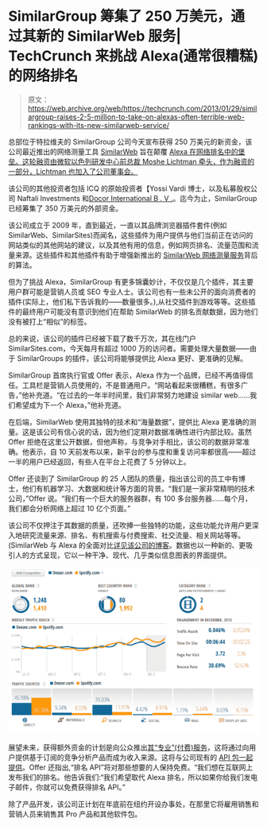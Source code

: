 # SimilarGroup 筹集了 250 万美元，通过其新的 SimilarWeb 服务| TechCrunch 来挑战 Alexa(通常很糟糕)的网络排名

> 原文：<https://web.archive.org/web/https://techcrunch.com/2013/01/29/similargroup-raises-2-5-million-to-take-on-alexas-often-terrible-web-rankings-with-its-new-similarweb-service/>

总部位于特拉维夫的 SimilarGroup 公司今天宣布获得 250 万美元的新资金，该公司最近推出的网络测量工具 [SimilarWeb](https://web.archive.org/web/20230326021404/http://www.similarweb.com/) 旨在颠覆 [Alexa 在网络排名中的堡垒。这轮融资由微软以色列研发中心前总裁 Moshe Lichtman 牵头，作为融资的一部分，Lichtman 也加入了公司董事会。](https://web.archive.org/web/20230326021404/http://www.alexa.com/)

该公司的其他投资者包括 ICQ 的原始投资者【Yossi Vardi 博士，以及私募股权公司 Naftali Investments 和[Docor International B . V .](https://web.archive.org/web/20230326021404/http://www.docor.co.il/index.html)。迄今为止，SimilarGroup 已经筹集了 350 万美元的外部资金。

该公司成立于 2009 年，直到最近，一直以其品牌浏览器插件套件(例如 SimilarWeb、SimilarSites)而闻名，这些插件为用户提供与他们当前正在访问的网站类似的其他网站的建议，以及其他有用的信息，例如网页排名、流量范围和流量来源。这些插件和其他插件有助于增强新推出的 [SimilarWeb 网络测量服务](https://web.archive.org/web/20230326021404/http://www.similarweb.com/)背后的算法。

但为了挑战 Alexa，SimilarGroup 有更多锦囊妙计，不仅仅是几个插件，其主要用户群可能是营销人员或 SEO 专业人士。该公司也有一些未公开的面向消费者的插件(实际上，他们私下告诉我的——数量很多。),从社交插件到游戏等等。这些插件的最终用户可能没有意识到他们在帮助 SimilarWeb 的排名贡献数据，因为他们没有被打上“相似”的标签。

总的来说，该公司的插件已经被下载了数千万次，其在线门户 SimilarSites.com，今天每月有超过 1000 万的访问者。需要处理大量数据——由于 SimilarGroups 的插件，该公司将能够提供比 Alexa 更好、更准确的见解。

SimilarGroup 首席执行官或 Offer 表示，Alexa 作为一个品牌，已经不再值得信任。工具栏是营销人员使用的，不是普通用户。“网站看起来很糟糕，有很多广告，”他补充道。“在过去的一年半时间里，我们非常努力地建设 similar web……我们希望成为下一个 Alexa，”他补充道。

在后端，SimilarWeb 使用其独特的技术和“海量数据”，提供比 Alexa 更准确的测量。这是该公司有信心说的话，因为他们定期对数据准确性进行内部比较。虽然 Offer 拒绝在这里公开数据，但他声称，与竞争对手相比，该公司的数据非常准确。他表示，自 10 天前发布以来，新平台的参与度和重复访问率都很高——超过一半的用户已经返回，有些人在平台上花费了 5 分钟以上。

Offer 还谈到了 SimilarGroup 的 25 人团队的质量，指出该公司的员工中有博士，他们有机器学习、大数据和统计等方面的背景。“我们是一家非常精明的技术公司，”Offer 说。“我们有一个巨大的服务器群，有 100 多台服务器……每个月，我们都会分析网络上超过 10 亿个页面。”

该公司不仅押注于其数据的质量，还吹捧一些独特的功能，这些功能允许用户更深入地研究流量来源、排名、有机搜索与付费搜索、社交流量、相关网站等等。(SimilarWeb 与 Alexa 的全面对比[详见该公司的博客](https://web.archive.org/web/20230326021404/http://blog.similarweb.com/similarweb-much-more-than-alexa/)。数据也以一种新的、更吸引人的方式呈现，它以一种干净、现代、几乎类似信息图表的界面提供。

[![image002](img/c45d3237444b7cf34620b7b2c200bf53.png)](https://web.archive.org/web/20230326021404/https://techcrunch.com/2013/01/29/similargroup-raises-2-5-million-to-take-on-alexas-often-terrible-web-rankings-with-its-new-similarweb-service/image002-18/)

展望未来，获得额外资金的计划是向公众推出[其“专业”(付费)服务](https://web.archive.org/web/20230326021404/http://www.similarweb.com/pro)，这将通过向用户提供基于订阅的竞争分析产品而成为收入来源。这将与公司现有的 [API 包一起提供](https://web.archive.org/web/20230326021404/https://developer.similarweb.com/)。Offer 还指出,“排名 API”将对那些想要的人保持免费。“我们想在互联网上发布我们的排名。他告诉我们:“我们希望取代 Alexa 排名，所以如果你给我们发电子邮件，你就可以免费获得排名 API。”

除了产品开发，该公司正计划在年底前在纽约开设办事处，在那里它将雇用销售和营销人员来销售其 Pro 产品和其他软件包。